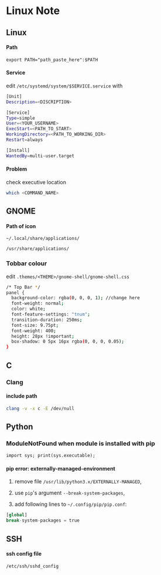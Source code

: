 # Linux Note

## Linux

#### Path

`export PATH="path_paste_here":$PATH`

#### Service

edit `/etc/systemd/system/$SERVICE.service` with 

```bash
[Unit]
Description=<DISCRIPTION>

[Service]
Type=simple
User=<YOUR_USERNAME>
ExecStart=<PATH_TO_START>
WorkingDirectory=<PATH_TO_WORKING_DIR>
Restart=always

[Install]
WantedBy=multi-user.target
```

#### Problem

check executive location

```bash
which <COMMAND_NAME>
```

## GNOME

#### Path of icon

`~/.local/share/applications/`

`/usr/share/applications/`

### Tobbar colour

edit `.themes/<THEME>/gnome-shell/gnome-shell.css`

```bash
/* Top Bar */
panel {
  background-color: rgba(0, 0, 0, 1); //change here
  font-weight: normal;
  color: white;
  font-feature-settings: "tnum";
  transition-duration: 250ms;
  font-size: 9.75pt;
  font-weight: 400;
  height: 28px !important;
  box-shadow: 0 5px 16px rgba(0, 0, 0, 0.05);
}
```

## C

### Clang
#### include path

```bash
clang -v -x c -E /dev/null
```

## Python

### ModuleNotFound when module is installed with pip

```pyth
import sys; print(sys.executable);
```

#### pip error: externally-managed-environment

1. remove file `/usr/lib/python3.x/EXTERNALLY-MANAGED`,

2. use `pip`'s argument `--break-system-packages`,

3. add following lines to `~/.config/pip/pip.conf`:

```python
[global]
break-system-packages = true
```

## SSH

#### ssh config file

`/etc/ssh/sshd_config`
